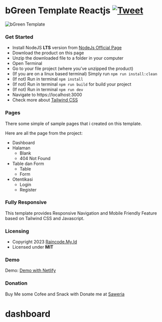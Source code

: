 # bGreen Template Reactjs <a href="https://twitter.com/intent/tweet?url=https%3A%2F%2Fgithub.com%2Fteguhoktian%2Fbgreen-template.git&text=Free%20mobile%20friendly%20Reactjs%20Tailwind%20Template%20on%20Github" target="_blank">![Tweet](https://img.shields.io/twitter/url/http/shields.io.svg?style=social&logo=twitter)</a>

![bGreen Template](https://github.com/teguhoktian/bgreen-template/blob/master/public/bGreenMockUp.png?raw=true)

### Get Started

- Install NodeJS **LTS** version from <a href="https://nodejs.org/en/">NodeJs Official Page</a>
- Download the product on this page
- Unzip the downloaded file to a folder in your computer
- Open Terminal
- Go to your file project (where you’ve unzipped the product)
- (If you are on a linux based terminal) Simply run `npm run install:clean`
- (If not) Run in terminal `npm install`
- (If not) Run in terminal `npm run build` for build your project
- (If not) Run in terminal `npm run dev`
- Navigate to https://localhost:3000
- Check more about [Tailwind CSS](https://tailwindcss.com/)

### Pages

There some simple of sample pages that i created on this template.

Here are all the page from the project:

- Dashboard
- Halaman
  - Blank
  - 404 Not Found
- Table dan Form
  - Table
  - Form
- Otentikasi
  - Login
  - Register

### Fully Responsive

This template provides Responsive Navigation and Mobile Friendly Feature based on Tailwind CSS and Javascript.

### Licensing

- Copyright 2023 [Raincode.My.Id](https://raincode.my.id)
- Licensed under **MIT**

### Demo

Demo: <a href="https://thriving-kataifi-7c5d45.netlify.app/">Demo with Netlify</a>

### Donation

Buy Me some Cofee and Snack with Donate me at [Saweria](https://saweria.co/raincodemyid)
# dashboard
